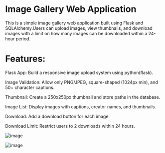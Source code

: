# Image Gallery Web Application

This is a simple image gallery web application built using Flask and SQLAlchemy.Users can upload images, view thumbnails, and download images with a limit on how many images can be downloaded within a 24-hour period. 

# Features:

Flask App: Build a responsive image upload system using python(flask).

Image Validation: Allow only PNG/JPEG, square-shaped (1024px min), and 50+ character captions.

Thumbnail: Create a 250x250px thumbnail and store paths in the database.

Image List: Display images with captions, creator names, and thumbnails.

Download: Add a download button for each image.

Download Limit: Restrict users to 2 downloads within 24 hours.

![image](https://github.com/user-attachments/assets/26670332-d02a-4a98-a224-c303a0078b5a)

![image](https://github.com/user-attachments/assets/6b32325f-180f-4c49-9d36-aacb2a38d195)
